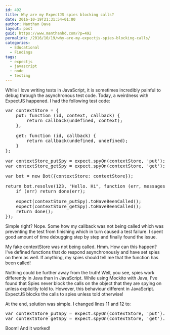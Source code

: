 ```yaml
---
id: 492
title: Why are my ExpectJS spies blocking calls?
date: 2016-10-19T21:31:54+01:00
author: Manthan Dave
layout: post
guid: https://www.manthanhd.com/?p=492
permalink: /2016/10/19/why-are-my-expectjs-spies-blocking-calls/
categories:
  - Educational
  - Findings
tags:
  - expectjs
  - javascript
  - node
  - testing
---
```

While I love writing tests in JavaScript, it is sometimes incredibly painful to debug through the asynchronous test code. Today, a weirdness with ExpectJS happened. I had the following test code:
<pre class="lang:js decode:true">var contextStore = {
    put: function (id, context, callback) {
        return callback(undefined, context);
    },

    get: function (id, callback) {
        return callback(undefined, undefined);
    }
};

var contextStore_putSpy = expect.spyOn(contextStore, 'put');
var contextStore_getSpy = expect.spyOn(contextStore, 'get');

var bot = new Bot({contextStore: contextStore});

return bot.resolve(123, "Hello. Hi", function (err, messages) {
    if (err) return done(err);

    expect(contextStore_putSpy).toHaveBeenCalled();
    expect(contextStore_getSpy).toHaveBeenCalled();
    return done();
});</pre>
Simple right? Nope. Some how my callback was not being called which was preventing the test from finishing which in turn caused a test failure. I spent good amount of time debugging step by step and finally found the issue.

My fake contextStore was not being called. Hmm. How can this happen? I've defined functions that do respond asynchronously and have set spies on them as well. If anything, my spies should tell me that the function has been called!

Nothing could be further away from the truth! Well, you see, spies work differently in Java than in JavaScript. While using Mockito with Java, I've found that Spies never block the calls on the object that they are spying on unless explicitly told to. However, this behaviour different in JavaScript. ExpectJS blocks the calls to spies unless told otherwise!

At the end, solution was simple. I changed lines 11 and 12 to:
<pre class="lang:js decode:true ">var contextStore_putSpy = expect.spyOn(contextStore, 'put').andCallThrough();
var contextStore_getSpy = expect.spyOn(contextStore, 'get').andCallThrough();</pre>
Boom! And it worked!